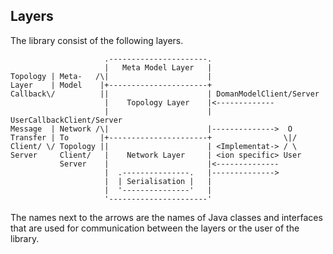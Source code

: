 ## Layers
The library consist of the following layers.

	                     .----------------------.
	                     |   Meta Model Layer   | 
	Topology | Meta-   /\|                      |
	Layer    | Model    |+----------------------+
	Callback\/          ||                      | DomanModelClient/Server
	                     |    Topology Layer    |<------------- 
	                     |                      | UserCallbackClient/Server
	Message  | Network /\|                      |-------------->  O                  
	Transfer | To       |+----------------------+                \|/
	Client/ \/ Topology ||                      | <Implementat-> / \
	Server     Client/   |    Network Layer     | <ion specific> User
	           Server    |                      |<--------------
	                     |  .---------------.   |-------------->
	                     |  | Serialisation |   |
	                     |  '---------------'   |
	                     '----------------------'

The names next to the arrows are the names of Java classes and interfaces that are used for communication between the layers or the user of the library.
